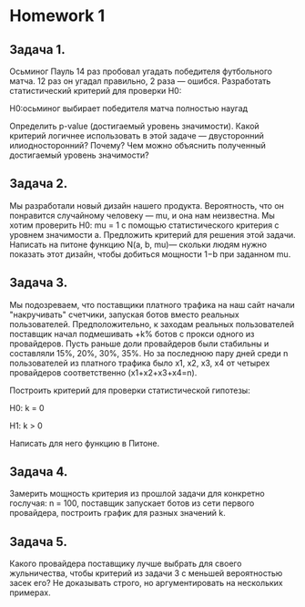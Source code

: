 # Homework 1

## Задача 1.

Осьминог Пауль 14 раз пробовал угадать победителя футбольного матча. 12 раз он угадал правильно, 2 раза — ошибся. Разработать статистический критерий для проверки  H0:

H0:осьминог выбирает победителя матча полностью наугад

Определить p-value (достигаемый уровень значимости). Какой критерий логичнее использовать в этой задаче — двусторонний илиодносторонний? Почему? Чем можно объяснить полученный достигаемый уровень значимости?

## Задача 2.

Мы разработали новый дизайн нашего продукта. Вероятность, что он понравится случайному человеку — mu, и она нам неизвестна. Мы хотим проверить H0: mu = 1 с помощью статистического критерия c уровнем значимости a. Предложить критерий для решения этой задачи. Написать на питоне функцию N(a, b, mu)— скольки людям нужно показать этот дизайн, чтобы добиться мощности 1−b при заданном mu.

## Задача 3.

Мы подозреваем, что поставщики платного трафика на наш сайт начали "накручивать" счетчики, запуская ботов вместо реальных пользователей. Предположительно, к заходам реальных пользователей поставщик начал подмешивать +k% ботов с прокси одного из провайдеров. Пусть раньше доли провайдеров были стабильны и составляли 15%, 20%, 30%, 35%. Но за последнюю пару дней среди n пользователей из платного трафика было x1, x2, x3, x4 от четырех провайдеров соответственно (x1+x2+x3+x4=n).

Построить критерий для проверки статистической гипотезы:

H0: k = 0

H1: k > 0

Написать для него функцию в Питоне.

## Задача 4.

Замерить мощность критерия из прошлой задачи для конкретно гослучая: n = 100, поставщик запускает ботов из сети первого провайдера, построить график для разных значений k.

## Задача 5.

Какого провайдера поставщику лучше выбрать для своего жульничества, чтобы критерий из задачи 3 с меньшей вероятностью засек его? Не доказывать строго, но аргументировать на нескольких примерах.

